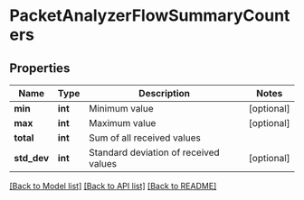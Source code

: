 # PacketAnalyzerFlowSummaryCounters

## Properties
Name | Type | Description | Notes
------------ | ------------- | ------------- | -------------
**min** | **int** | Minimum value | [optional] 
**max** | **int** | Maximum value | [optional] 
**total** | **int** | Sum of all received values | 
**std_dev** | **int** | Standard deviation of received values | [optional] 

[[Back to Model list]](../README.md#documentation-for-models) [[Back to API list]](../README.md#documentation-for-api-endpoints) [[Back to README]](../README.md)


